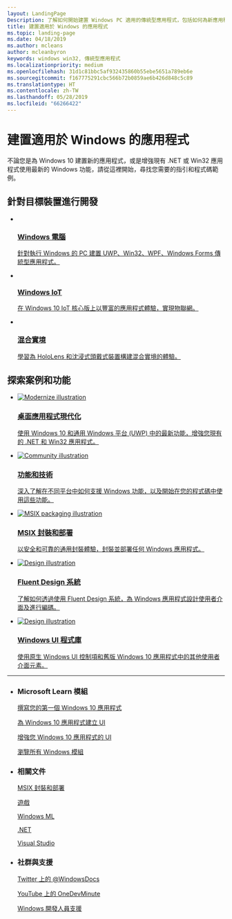 ```yaml
---
layout: LandingPage
Description: 了解如何開始建置 Windows PC 適用的傳統型應用程式，包括如何為新應用程式選擇正確的應用程式平台，以及如何為 Windows 10 讓現有應用程式現代化。
title: 建置適用於 Windows 的應用程式
ms.topic: landing-page
ms.date: 04/18/2019
ms.author: mcleans
author: mcleanbyron
keywords: windows win32, 傳統型應用程式
ms.localizationpriority: medium
ms.openlocfilehash: 31d1c81bbc5af932435860b55ebe5651a789eb6e
ms.sourcegitcommit: f167775291cbc566b72b0859ae6b426d848c5c89
ms.translationtype: HT
ms.contentlocale: zh-TW
ms.lasthandoff: 05/28/2019
ms.locfileid: "66266422"
---
```

# <a name="build-apps-for-windows"></a>建置適用於 Windows 的應用程式

不論您是為 Windows 10 建置新的應用程式，或是增強現有 .NET 或 Win32 應用程式使用最新的 Windows 功能，請從這裡開始，尋找您需要的指引和程式碼範例。

<h2>針對目標裝置進行開發</h2>
<ul class="cardsK panelContent">
    <li>
      <a href="/windows/apps/desktop">
        <div class="cardSize">
            <div class="cardPadding">
                <div class="card">
                    <div class="cardImageOuter">
                        <div class="cardImage bgdAccent1">
                            <img data-scaleimage="/media/hubs/windows/win_developer-desktop.svg?branch=master" alt="" />
                        </div>
                    </div>
                    <div class="cardText">
                        <h3>Windows 電腦</h3>
                        <p></p>針對執行 Windows 的 PC 建置 UWP、Win32、WPF、Windows Forms 傳統型應用程式。</p>
                    </div>
                </div>
            </div>
        </div>
      </a>
    </li>
    <li>
      <a href="https://docs.microsoft.com/windows/iot-core/">
        <div class="cardSize">
            <div class="cardPadding">
                <div class="card">
                    <div class="cardImageOuter">
                        <div class="cardImage bgdAccent1">
                            <img data-scaleimage="/media/hubs/windows/win_developer-iot.svg?branch=master" alt="" />
                        </div>
                    </div>
                    <div class="cardText">
                        <h3>Windows IoT</h3>
                        <p></p>在 Windows 10 IoT 核心版上以豐富的應用程式體驗，實現物聯網。</p>
                    </div>
                </div>
            </div>
        </div>
      </a>
    </li>
    <li>
      <a href="https://docs.microsoft.com/windows/mixed-reality">
        <div class="cardSize">
            <div class="cardPadding">
                <div class="card">
                    <div class="cardImageOuter">
                        <div class="cardImage bgdAccent1">
                            <img data-scaleimage="/media/hubs/windows/win_developer-mixed-reality.svg?branch=master" alt="" />
                        </div>
                    </div>
                    <div class="cardText">
                    <h3>混合實境</h3>
                    <p>學習為 HoloLens 和沈浸式頭戴式裝置構建混合實境的體驗。</p>
                  </div>
                </div>
            </div>
        </div>
      </a>
    </li>
</ul>
<h2>探索案例和功能</h2>
<ul class="cardsK panelContent">
    <li>
      <a href="/windows/apps/desktop/modernize">
        <div class="cardSize">
            <div class="cardPadding">
                <div class="card">
                    <div class="cardImageOuter">
                        <div class="cardImage bgdAccent1">
                            <img src="/media/illustrations/teams-fast-track.svg?branch=master" alt="Modernize illustration" data-linktype="external" class="x-hidden-focus">
                        </div>
                    </div>
                    <div class="cardText">
                        <h3>桌面應用程式現代化</h3>
                        <p></p>使用 Windows 10 和通用 Windows 平台 (UWP) 中的最新功能，增強您現有的 .NET 和 Win32 應用程式。</p>
                    </div>
                </div>
            </div>
        </div>
      </a>
    </li>
    <li>
      <a href="features-and-technologies.md">
        <div class="cardSize">
            <div class="cardPadding">
                <div class="card">
                    <div class="cardImageOuter">
                        <div class="cardImage bgdAccent1">
                            <img src="/media/illustrations/dynamics-training.svg?branch=master" alt="Community illustration" data-linktype="external" class="x-hidden-focus">
                        </div>
                    </div>
                    <div class="cardText">
                    <h3>功能和技術</h3>
                    <p>深入了解在不同平台中如何支援 Windows 功能，以及開始在您的程式碼中使用這些功能。</p>
                  </div>
                </div>
            </div>
        </div>
      </a>
    </li>
    <li>
      <a href="/windows/msix/">
        <div class="cardSize">
            <div class="cardPadding">
                <div class="card">
                    <div class="cardImageOuter">
                        <div class="cardImage bgdAccent1">
                            <img src="/media/illustrations/sql-get-started-download.svg?branch=master" alt="MSIX packaging illustration" data-linktype="external" class="x-hidden-focus">
                        </div>
                    </div>
                    <div class="cardText">
                    <h3>MSIX 封裝和部署</h3>
                    <p>以安全和可靠的通用封裝體驗，封裝並部署任何 Windows 應用程式。</p>
                  </div>
                </div>
            </div>
        </div>
      </a>
    </li>
    <li>
      <a href="fluent-design-system.md">
        <div class="cardSize">
            <div class="cardPadding">
                <div class="card">
                    <div class="cardImageOuter">
                        <div class="cardImage bgdAccent1">
                            <img src="/media/illustrations/sql-database-develop.svg?branch=master" alt="Design illustration" data-linktype="external" class="x-hidden-focus">
                        </div>
                    </div>
                    <div class="cardText">
                    <h3>Fluent Design 系統</h3>
                    <p>了解如何透過使用 Fluent Design 系統，為 Windows 應用程式設計使用者介面及進行編碼。</p>
                  </div>
                </div>
            </div>
        </div>
      </a>
    </li>
    <li>
      <a href="/uwp/toolkits/winui/">
        <div class="cardSize">
            <div class="cardPadding">
                <div class="card">
                    <div class="cardImageOuter">
                        <div class="cardImage bgdAccent1">
                            <img src="/media/illustrations/virtualization-containers-samples.svg?branch=master" alt="Design illustration" data-linktype="external" class="x-hidden-focus">
                        </div>
                    </div>
                    <div class="cardText">
                    <h3>Windows UI 程式庫</h3>
                    <p>使用原生 Windows UI 控制項和舊版 Windows 10 應用程式中的其他使用者介面元素。</p>
                  </div>
                </div>
            </div>
        </div>
      </a>
    </li>
</ul>
</div>
<hr />
<ul class="panelContent cardsW">
    <li>
        <div class="cardSize">
            <div class="cardPadding">
                <div class="card">
                    <div class="cardText">
                        <h3>Microsoft Learn 模組</h3>
                        <p><a href="//docs.microsoft.com/learn/modules/write-your-first-windows10-app/">撰寫您的第一個 Windows 10 應用程式</a></p>
                        <p><a href="//docs.microsoft.com/learn/modules/create-ui-for-windows-10-apps/">為 Windows 10 應用程式建立 UI</a></p>
                        <p><a href="//docs.microsoft.com/learn/modules/enhance-ui-of-windows-10-app/">增強您 Windows 10 應用程式的 UI</a></p>
                        <p><a href="//docs.microsoft.com/learn/browse/?products=windows&resource_type=module">瀏覽所有 Windows 模組</a></p>
                        </div>
                    </div>
                </div>
            </div>
    </li>
    <li>
        <div class="cardSize">
            <div class="cardPadding">
                <div class="card">
                    <div class="cardText">
                        <h3>相關文件</h3>
                        <p><a href="/windows/msix/desktop/desktop-to-uwp-root">MSIX 封裝和部署</a></p>
                        <p><a href="https://developer.microsoft.com/games">遊戲</a></p>
                        <p><a href="https://docs.microsoft.com/windows/ai/">Windows ML</a></p>
                        <p><a href="https://docs.microsoft.com/dotnet">.NET</a></p>
                        <p><a href="https://docs.microsoft.com/visualstudio/ide/">Visual Studio</a></p>
                    </div>
                </div>
            </div>
        </div>
    </li>
    <li>
        <div class="cardSize">
            <div class="cardPadding">
                <div class="card">
                    <div class="cardText">
                        <h3>社群與支援</h3>
                        <p><a href="https://twitter.com/WindowsDocs">Twitter 上的 @WindowsDocs</a></p>
                        <p><a href="https://aka.ms/OneDevMinute">YouTube 上的 OneDevMinute</a></p>
                        <p><a href="https://developer.microsoft.com/windows/support">Windows 開發人員支援</a></p>
                        </div>
                    </div>
                </div>
            </div>
    </li>
</ul>
